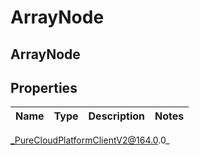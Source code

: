 # ArrayNode

## ArrayNode

## Properties

|Name | Type | Description | Notes|
|------------ | ------------- | ------------- | -------------|



_PureCloudPlatformClientV2@164.0.0_
